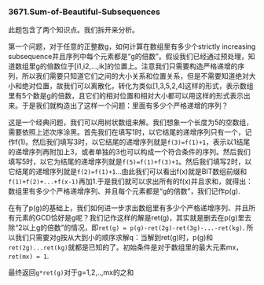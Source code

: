 ### 3671.Sum-of-Beautiful-Subsequences

此题包含了两个知识点。我们拆开来分析。

第一个问题，对于任意的正整数g，如何计算在数组里有多少个strictly increasing subsequence并且序列中每个元素都是“g的倍数”。假设我们已经通过预处理，知道数组里g的倍数位于[i1,i2,...,ik]的位置上。注意我们只需要构造严格递增的序列，所以我们需要只知道它们之间的大小关系和位置关系，但是不需要知道绝对大小和绝对位置，故我们可以离散化，转化为类似[1,3,5,2,4]这样的形式，表示数组里有5个数是g的倍数，且它们的相对位置和相对大小都可以用这样的形式表示出来。于是我们就构造出了这样一个问题：里面有多少个严格递增的序列？

这是一个经典问题，我们可以用树状数组来解。我们想象一个长度为5的空数组，需要依照上述次序涂黑。首先我们在填写1时，以它结尾的递增序列只有一个，记作f(1)。然后我们填写3时，以它结尾的递增序列就是`f(3)=f(1)+1`，表示以1结尾的递增序列再附加上3，或者单独的3也可以构成一个符合条件的序列。然后我们填写5时，以它为结尾的递增序列就是`f(5)=f(1)+f(3)+1`。然后我们填写2时，以它结尾的递增序列就是`f(2)=f(1)+1`...由此我们可以看出f(x)就是BIT数组前缀和`f(1)+f(2)+...+f(x-1)`再加1.于是我们就可以求出所有的f(x)并且求和，就得出：数组里有多少个严格递增序列、并且每个元素都是“g的倍数”，我们记作p(g).

在有了p(g)的基础上，我们如何进一步求出数组里有多少个严格递增序列、并且所有元素的GCD恰好是g呢？我们记作这样的解是ret(g)，其实就是删去在p(g)里去除“2以上g的倍数”的情况，即`ret(g) = p(g)-ret(2g)-ret(3g)-...-ret(kg)`. 所以我们只需要对g按从大到小的顺序求解q：当解到ret(g)时，p(g)和`ret(2g)...ret(kg)`就都是已知的了。初始条件是对于数组里的最大元素mx，`ret(mx) = 1`.

最终返回`g*ret(g)`对于g=1,2,..,mx的之和

